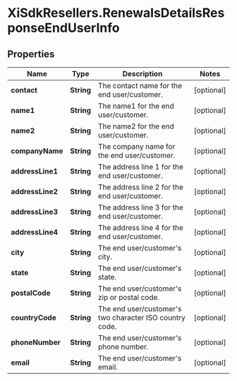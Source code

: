 # XiSdkResellers.RenewalsDetailsResponseEndUserInfo

## Properties

Name | Type | Description | Notes
------------ | ------------- | ------------- | -------------
**contact** | **String** | The contact name for the end user/customer. | [optional] 
**name1** | **String** | The name1 for the end user/customer. | [optional] 
**name2** | **String** | The name2 for the end user/customer. | [optional] 
**companyName** | **String** | The company name for the end user/customer. | [optional] 
**addressLine1** | **String** | The address line 1 for the end user/customer. | [optional] 
**addressLine2** | **String** | The address line 2 for the end user/customer. | [optional] 
**addressLine3** | **String** | The address line 3 for the end user/customer. | [optional] 
**addressLine4** | **String** | The address line 4 for the end user/customer. | [optional] 
**city** | **String** | The end user/customer&#39;s city. | [optional] 
**state** | **String** | The end user/customer&#39;s state. | [optional] 
**postalCode** | **String** | The end user/customer&#39;s zip or postal code. | [optional] 
**countryCode** | **String** | The end user/customer&#39;s two character ISO country code. | [optional] 
**phoneNumber** | **String** | The end user/customer&#39;s phone number. | [optional] 
**email** | **String** | The end user/customer&#39;s email. | [optional] 


